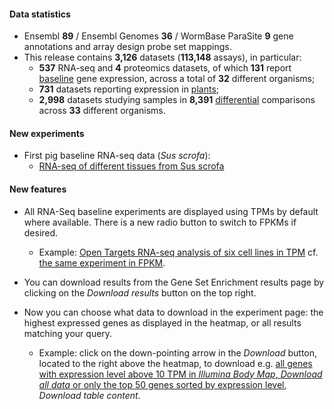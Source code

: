 #### Data statistics

- Ensembl **89** / Ensembl Genomes **36** / WormBase ParaSite **9** gene annotations and array design probe set mappings.
- This release contains **3,126** datasets (**113,148** assays), in particular:
    - **537** RNA-seq and **4** proteomics datasets, of which **131** report [baseline](https://www.ebi.ac.uk/gxa/baseline/experiments) gene expression, across a total of **32** different organisms;
    - **731** datasets reporting expression in [plants](https://www.ebi.ac.uk/gxa/plant/experiments);
    - **2,998** datasets studying samples in **8,391** [differential](https://www.ebi.ac.uk/gxa/help/index.html#differential-expression) comparisons across **33** different organisms.

#### New experiments

- First pig baseline RNA-seq data (_Sus scrofa_):
    - [RNA-seq of different tissues from Sus scrofa](https://www.ebi.ac.uk/gxa/experiments/E-MTAB-5895)

#### New features

- All RNA-Seq baseline experiments are displayed using TPMs by default where available. There is a new radio button to switch to FPKMs if desired.
    - Example: [Open Targets RNA-seq analysis of six cell lines in TPM](https://www.ebi.ac.uk/gxa/experiments/E-MTAB-4101/Results) cf. [the same experiment in FPKM](https://www.ebi.ac.uk/gxa/experiments/E-MTAB-4101/Results?unit=%2522FPKM%2522).

- You can download results from the Gene Set Enrichment results page by clicking on the _Download results_ button on the top right.
- Now you can choose what data to download in the experiment page: the highest expressed genes as displayed in the heatmap, or all results matching your query.
    - Example: click on the down-pointing arrow in the _Download_ button, located to the right above the heatmap, to download e.g. [all genes with expression level above 10 TPM in _Illumina Body Map_, _Download all data_ or only the top 50 genes sorted by expression level](https://www.ebi.ac.uk/gxa/experiments/E-MTAB-513/Results?specific=true&geneQuery=%255B%255D&filterFactors=%257B%257D&cutoff=%257B%2522value%2522%253A10%257D&unit=%2522TPM%2522), _Download table content_.
